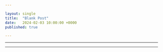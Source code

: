 ```yaml
---

layout: single
title:  "Blank Post"
date:   2024-02-03 10:00:00 +0000
published: true

---
```




---



---
